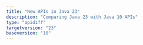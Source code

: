 ```yaml
---
title: "New APIs in Java 23"
description: "Comparing Java 23 with Java 10 APIs"
type: "apidiff"
targetversion: "23"
baseversion: "10"
---
```

